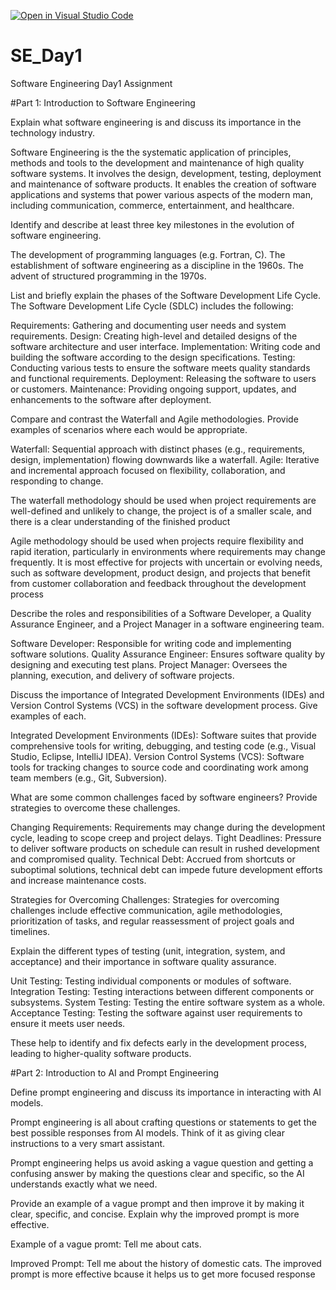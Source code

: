 [![Open in Visual Studio Code](https://classroom.github.com/assets/open-in-vscode-2e0aaae1b6195c2367325f4f02e2d04e9abb55f0b24a779b69b11b9e10269abc.svg)](https://classroom.github.com/online_ide?assignment_repo_id=15591033&assignment_repo_type=AssignmentRepo)
# SE_Day1
Software Engineering Day1 Assignment

#Part 1: Introduction to Software Engineering

Explain what software engineering is and discuss its importance in the technology industry.

Software Engineering is the the systematic application of principles, methods and tools to the development and maintenance of high quality software systems. It involves the design, development, testing, deployment and maintenance of software products. It enables the creation of software applications and systems that power various aspects of the modern man, including communication, commerce, entertainment, and healthcare. 

Identify and describe at least three key milestones in the evolution of software engineering.

The development of programming languages (e.g. Fortran, C).
The establishment of software engineering as a discipline in the 1960s.
The advent of structured programming in the 1970s.

List and briefly explain the phases of the Software Development Life Cycle.
The Software Development Life Cycle (SDLC) includes the following:

Requirements: Gathering and documenting user needs and system requirements.
Design: Creating high-level and detailed designs of the software architecture and user interface.
Implementation: Writing code and building the software according to the design specifications.
Testing: Conducting various tests to ensure the software meets quality standards and functional requirements.
Deployment: Releasing the software to users or customers.
Maintenance: Providing ongoing support, updates, and enhancements to the software after deployment.

Compare and contrast the Waterfall and Agile methodologies. Provide examples of scenarios where each would be appropriate.

Waterfall: Sequential approach with distinct phases (e.g., requirements, design, implementation) flowing downwards like a waterfall.
Agile: Iterative and incremental approach focused on flexibility, collaboration, and responding to change.

The waterfall methodology should be used when project requirements are well-defined and unlikely to change, the project is of a smaller scale, and there is a clear understanding of the finished product

Agile methodology should be used when projects require flexibility and rapid iteration, particularly in environments where requirements may change frequently. It is most effective for projects with uncertain or evolving needs, such as software development, product design, and projects that benefit from customer collaboration and feedback throughout the development process

Describe the roles and responsibilities of a Software Developer, a Quality Assurance Engineer, and a Project Manager in a software engineering team.

Software Developer: Responsible for writing code and implementing software solutions.
Quality Assurance Engineer: Ensures software quality by designing and executing test plans.
 Project Manager: Oversees the planning, execution, and delivery of software projects.

Discuss the importance of Integrated Development Environments (IDEs) and Version Control Systems (VCS) in the software development process. Give examples of each.

Integrated Development Environments (IDEs): Software suites that provide comprehensive tools for writing, debugging, and testing code (e.g., Visual Studio, Eclipse, IntelliJ IDEA).
Version Control Systems (VCS): Software tools for tracking changes to source code and coordinating work among team members (e.g., Git, Subversion).

What are some common challenges faced by software engineers? Provide strategies to overcome these challenges.

Changing Requirements: Requirements may change during the development cycle, leading to scope creep and project delays.
Tight Deadlines: Pressure to deliver software products on schedule can result in rushed development and compromised quality.
Technical Debt: Accrued from shortcuts or suboptimal solutions, technical debt can impede future development efforts and increase maintenance costs.

Strategies for Overcoming Challenges: Strategies for overcoming challenges include effective communication, agile methodologies, prioritization of tasks, and regular reassessment of project goals and timelines.

Explain the different types of testing (unit, integration, system, and acceptance) and their importance in software quality assurance.

Unit Testing: Testing individual components or modules of software.
Integration Testing: Testing interactions between different components or subsystems.
System Testing: Testing the entire software system as a whole.
Acceptance Testing: Testing the software against user requirements to ensure it meets user needs.

These help to identify and fix defects early in the development process, leading to higher-quality software products.

#Part 2: Introduction to AI and Prompt Engineering


Define prompt engineering and discuss its importance in interacting with AI models.

Prompt engineering is all about crafting questions or statements to get the best possible responses from AI models. 
Think of it as giving clear instructions to a very smart assistant.

Prompt engineering helps us avoid asking a vague question and getting a confusing answer by making the questions clear and specific, so the AI understands exactly what we need.

Provide an example of a vague prompt and then improve it by making it clear, specific, and concise. Explain why the improved prompt is more effective.

Example of a vague promt: Tell me about cats.

Improved Prompt: Tell me about the history of domestic cats.
The improved prompt is more effective bcause it helps us to get more focused response

